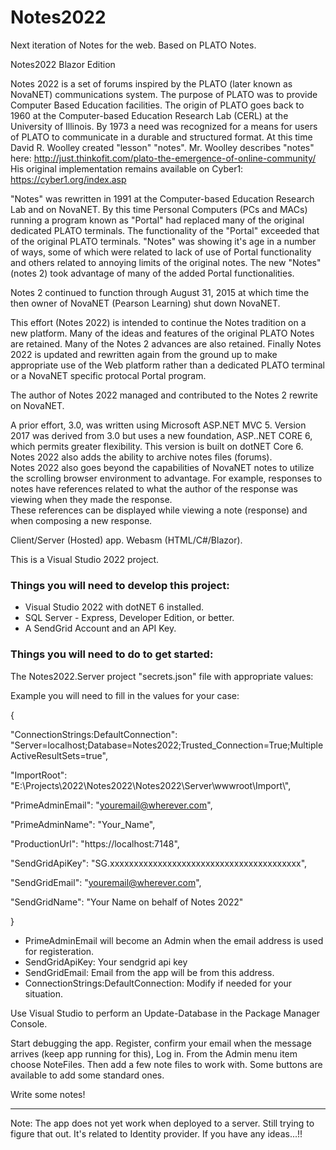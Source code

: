 # Notes2022
Next iteration of Notes for the web. Based on PLATO Notes.

Notes2022 Blazor Edition

Notes 2022 is a set of forums inspired by the PLATO (later known as NovaNET) communications system. 
The purpose of PLATO was to provide Computer Based Education facilities. The origin of PLATO goes back to 1960 
at the Computer-based Education Research Lab (CERL) at the University of Illinois. 
By 1973 a need was recognized for a means for users of PLATO to communicate in a durable and 
structured format. At this time David R. Woolley created "lesson" "notes". Mr. Woolley describes "notes" 
here: http://just.thinkofit.com/plato-the-emergence-of-online-community/ His original implementation remains 
available on Cyber1: https://cyber1.org/index.asp

"Notes" was rewritten in 1991 at the Computer-based Education Research Lab and on NovaNET. 
By this time Personal Computers (PCs and MACs) running a program known as "Portal" had replaced 
many of the original dedicated PLATO terminals. The functionality of the "Portal" exceeded that 
of the original PLATO terminals. "Notes" was showing it's age in a number of ways, some of which 
were related to lack of use of Portal functionality and others related to annoying 
limits of the original notes. The new "Notes" (notes 2) took advantage of many of the added Portal functionalities.

Notes 2 continued to function through August 31, 2015 at which time the then 
owner of NovaNET (Pearson Learning) shut down NovaNET.

This effort (Notes 2022) is intended to continue the Notes tradition on a new platform. 
Many of the ideas and features of the original PLATO Notes are retained. Many of the Notes 2 advances are also retained. 
Finally Notes 2022 is updated and rewritten again from the ground up to make 
appropriate use of the Web platform rather than a dedicated PLATO terminal or a NovaNET specific protocal Portal program.

The author of Notes 2022 managed and contributed to the Notes 2 rewrite on NovaNET.

A prior effort, 3.0, was written using Microsoft ASP.NET MVC 5. 
Version 2017 was derived from 3.0 but uses a new foundation, ASP..NET CORE 6, which permits greater flexibility. 
This version is built on dotNET Core 6. Notes 2022 also adds the ability to archive notes files (forums).  
Notes 2022 also goes beyond the capabilities of NovaNET notes to utilize the scrolling browser environment to advantage. 
For example, responses to notes have references related to what the author of the response was viewing when they made the response.  
These references can be displayed while viewing a note (response) and when composing a new response.

Client/Server (Hosted) app. Webasm (HTML/C#/Blazor).

This is a Visual Studio 2022 project.

### Things you will need to develop this project:

- Visual Studio 2022 with dotNET 6 installed.
- SQL Server - Express, Developer Edition, or better.
- A SendGrid Account and an API Key.

### Things you will need to do to get started:
The Notes2022.Server project "secrets.json" file with appropriate values:

Example you will need to fill in the values for your case:

{

  "ConnectionStrings:DefaultConnection": "Server=localhost;Database=Notes2022;Trusted_Connection=True;MultipleActiveResultSets=true",
  
  "ImportRoot": "E:\\Projects\\2022\\Notes2022\\Notes2022\\Server\\wwwroot\\Import\\",
  
  "PrimeAdminEmail": "youremail@wherever.com",
  
  "PrimeAdminName": "Your_Name",
  
  "ProductionUrl": "https://localhost:7148",
  
  "SendGridApiKey": "SG.xxxxxxxxxxxxxxxxxxxxxxxxxxxxxxxxxxxxxxxx",
  
  "SendGridEmail": "youremail@wherever.com",
  
  "SendGridName": "Your Name on behalf of Notes 2022"
  
}

- PrimeAdminEmail will become an Admin when the email address is used for registeration.
- SendGridApiKey: Your sendgrid api key
- SendGridEmail: Email from the app will be from this address.
- ConnectionStrings:DefaultConnection: Modify if needed for your situation. 

Use Visual Studio to perform an Update-Database in the Package Manager Console.

Start debugging the app.  Register, confirm your email when the message arrives (keep app running for this), Log in.
From the Admin menu item choose NoteFiles.  Then add a few note files to work with.  Some buttons are available to add some standard ones.

Write some notes!

--------------
Note:  The app does not yet work when deployed to a server.  Still trying to figure that out.  It's related to Identity provider.
If you have any ideas...!!

